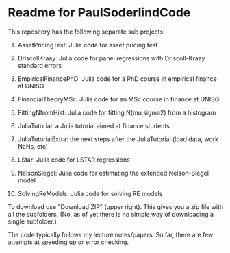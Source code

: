Readme for PaulSoderlindCode
============================

This repository has the following separate sub projects:

1. AssetPricingTest: Julia code for asset pricing test

2. DriscollKraay: Julia code for panel regressions with Driscoll-Kraay standard errors

3. EmpiricalFinancePhD: Julia code for a PhD course in empirical finance at UNISG

4. FinancialTheoryMSc: Julia code for an MSc course in finance at UNISG

5. FittingNfromHist: Julia code for fitting N(mu,sigma2) from a histogram

6. JuliaTutorial: a Julia tutorial aimed at finance students

7. JuliaTutorialExtra: the next steps after the JuliaTutorial (load data, work NaNs, etc)

8. LStar: Julia code for LSTAR regressions

9. NelsonSiegel: Julia code for estimating the extended Nelson-Siegel model

10. SolvingReModels: Julia code for solving RE models


To download use "Download ZIP" (upper right). This gives you a zip file with all the subfolders. (No, as of yet there is no simple way of downloading a single subfolder.)

The code typically follows my lecture notes/papers. So far, there are few attempts at speeding up or error checking.
